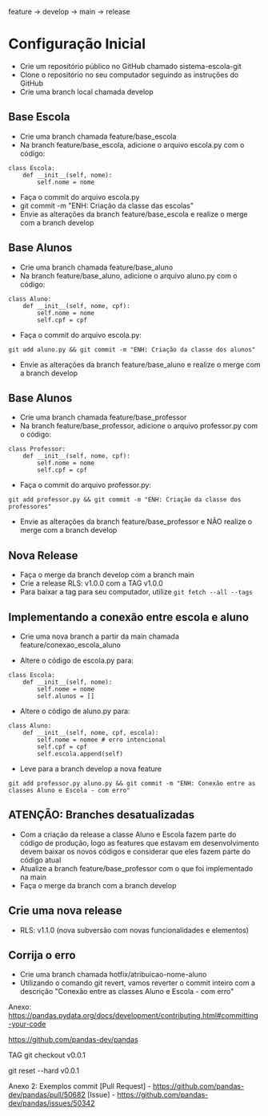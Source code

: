 feature -> develop -> main -> release
# Configuração Inicial
- Crie um repositório público no GitHub chamado sistema-escola-git
- Clone o repositório no seu computador seguindo as instruções do GitHub
- Crie uma branch local chamada develop


## Base Escola
- Crie uma branch chamada feature/base_escola
- Na branch feature/base_escola, adicione o arquivo escola.py com o código:
```
class Escola:
    def __init__(self, nome):
        self.nome = nome
```
- Faça o commit do arquivo escola.py
- git commit -m "ENH: Criação da classe das escolas"
- Envie as alterações da branch feature/base_escola e realize o merge com a branch develop

## Base Alunos
- Crie uma branch chamada feature/base_aluno
- Na branch feature/base_aluno, adicione o arquivo aluno.py com o código:
```
class Aluno:
    def __init__(self, nome, cpf):
        self.nome = nome
        self.cpf = cpf
```
- Faça o commit do arquivo escola.py: 
```
git add aluno.py && git commit -m "ENH: Criação da classe dos alunos"
```
- Envie as alterações da branch feature/base_aluno e realize o merge com a branch develop

## Base Alunos
- Crie uma branch chamada feature/base_professor
- Na branch feature/base_professor, adicione o arquivo professor.py com o código:
```
class Professor:
    def __init__(self, nome, cpf):
        self.nome = nome
        self.cpf = cpf
```
- Faça o commit do arquivo professor.py: 
```
git add professor.py && git commit -m "ENH: Criação da classe dos professores"
```
- Envie as alterações da branch feature/base_professor e NÃO realize o merge com a branch develop


## Nova Release
- Faça o merge da branch develop com a branch main
- Crie a release RLS: v1.0.0 com a TAG v1.0.0
- Para baixar a tag para seu computador, utilize ```git fetch --all --tags```

## Implementando a conexão entre escola e aluno
- Crie uma nova branch a partir da main chamada feature/conexao_escola_aluno

- Altere o código de escola.py para:
```
class Escola:
    def __init__(self, nome):
        self.nome = nome
        self.alunos = []
```

- Altere o código de aluno.py para:
```
class Aluno:
    def __init__(self, nome, cpf, escola):
        self.nome = nomee # erro intencional
        self.cpf = cpf
        self.escola.append(self)
```
- Leve para a branch develop a nova feature
```
git add professor.py aluno.py && git commit -m "ENH: Conexão entre as classes Aluno e Escola - com erro"
```


## ATENÇÃO: Branches desatualizadas
- Com a criação da release a classe Aluno e Escola fazem parte do código de produção, logo as features que estavam em desenvolvimento devem baixar os novos códigos e considerar que eles fazem parte do código atual
- Atualize a branch feature/base_professor com o que foi implementado na main
- Faça o merge da branch com a branch develop


## Crie uma nova release 
- RLS: v1.1.0 (nova subversão com novas funcionalidades e elementos)

## Corrija o erro
- Crie uma branch chamada hotfix/atribuicao-nome-aluno
- Utilizando o comando git revert, vamos reverter o commit inteiro com a descrição "Conexão entre as classes Aluno e Escola - com erro"



Anexo:
https://pandas.pydata.org/docs/development/contributing.html#committing-your-code

https://github.com/pandas-dev/pandas

TAG
git checkout v0.0.1

git reset --hard v0.0.1




Anexo 2: Exemplos commit
[Pull Request] - https://github.com/pandas-dev/pandas/pull/50682
[Issue] - https://github.com/pandas-dev/pandas/issues/50342
